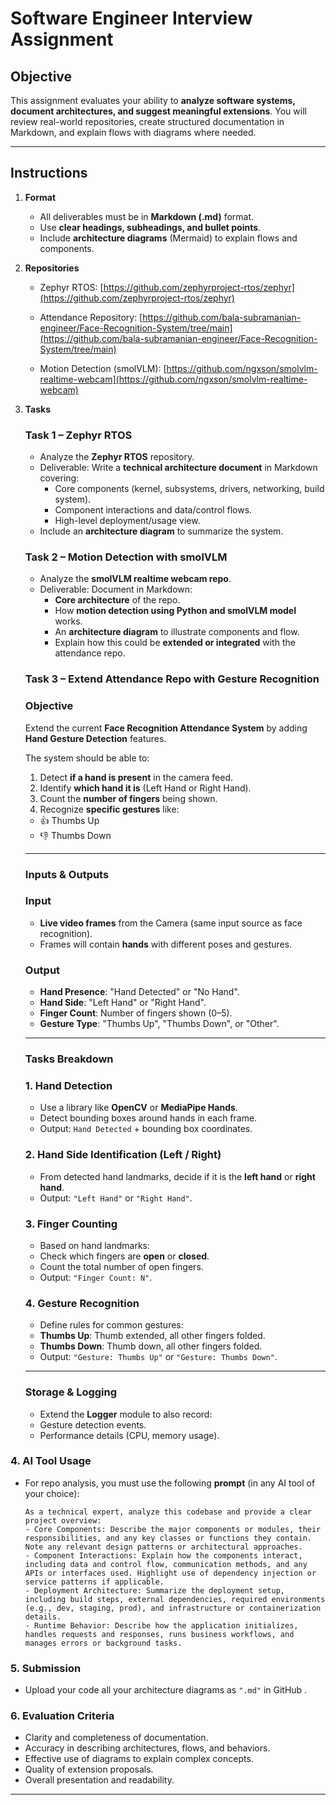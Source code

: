 # Software Engineer Interview Assignment

## Objective
This assignment evaluates your ability to **analyze software systems, document architectures, and suggest meaningful extensions**. You will review real-world repositories, create structured documentation in Markdown, and explain flows with diagrams where needed.

---

## Instructions

1. **Format**
   - All deliverables must be in **Markdown (.md)** format.
   - Use **clear headings, subheadings, and bullet points**.
   - Include **architecture diagrams** (Mermaid) to explain flows and components.

2. **Repositories**
   - Zephyr RTOS: [https://github.com/zephyrproject-rtos/zephyr](https://github.com/zephyrproject-rtos/zephyr)  
   - Attendance Repository: [https://github.com/bala-subramanian-engineer/Face-Recognition-System/tree/main](https://github.com/bala-subramanian-engineer/Face-Recognition-System/tree/main)

   - Motion Detection (smolVLM): [https://github.com/ngxson/smolvlm-realtime-webcam](https://github.com/ngxson/smolvlm-realtime-webcam)

3. **Tasks**
   ### Task 1 – Zephyr RTOS
   - Analyze the **Zephyr RTOS** repository.  
   - Deliverable: Write a **technical architecture document** in Markdown covering:  
     - Core components (kernel, subsystems, drivers, networking, build system).  
     - Component interactions and data/control flows.  
     - High-level deployment/usage view.  
   - Include an **architecture diagram** to summarize the system.

   ### Task 2 – Motion Detection with smolVLM
   - Analyze the **smolVLM realtime webcam repo**.  
   - Deliverable: Document in Markdown:  
     - **Core architecture** of the repo.  
     - How **motion detection using Python and smolVLM model** works.  
     - An **architecture diagram** to illustrate components and flow.  
     - Explain how this could be **extended or integrated** with the attendance repo.

    ### Task 3 – Extend Attendance Repo with Gesture Recognition

    ### Objective
    Extend the current **Face Recognition Attendance System** by adding **Hand Gesture Detection** features.

    The system should be able to:
    1. Detect **if a hand is present** in the camera feed.
    2. Identify **which hand it is** (Left Hand or Right Hand).
    3. Count the **number of fingers** being shown.
    4. Recognize **specific gestures** like:
    - 👍 Thumbs Up
    - 👎 Thumbs Down

    ---

    ### Inputs & Outputs

    ### Input
    - **Live video frames** from the Camera (same input source as face recognition).
    - Frames will contain **hands** with different poses and gestures.

    ### Output
    - **Hand Presence**: "Hand Detected" or "No Hand".
    - **Hand Side**: "Left Hand" or "Right Hand".
    - **Finger Count**: Number of fingers shown (0–5).
    - **Gesture Type**: "Thumbs Up", "Thumbs Down", or "Other".

    ---

    ### Tasks Breakdown

    ### 1. Hand Detection
    - Use a library like **OpenCV** or **MediaPipe Hands**.
    - Detect bounding boxes around hands in each frame.
    - Output: `Hand Detected` + bounding box coordinates.

    ### 2. Hand Side Identification (Left / Right)
    - From detected hand landmarks, decide if it is the **left hand** or **right hand**.
    - Output: `"Left Hand"` or `"Right Hand"`.

    ### 3. Finger Counting
    - Based on hand landmarks:
    - Check which fingers are **open** or **closed**.
    - Count the total number of open fingers.
    - Output: `"Finger Count: N"`.

    ### 4. Gesture Recognition
    - Define rules for common gestures:
    - **Thumbs Up**: Thumb extended, all other fingers folded.
    - **Thumbs Down**: Thumb down, all other fingers folded.
    - Output: `"Gesture: Thumbs Up"` or `"Gesture: Thumbs Down"`.

    ---

    ### Storage & Logging

    - Extend the **Logger** module to also record:
    - Gesture detection events.
    - Performance details (CPU, memory usage).


 ### 4. AI Tool Usage
   - For repo analysis, you must use the following **prompt** (in any AI tool of your choice):

     ```
     As a technical expert, analyze this codebase and provide a clear project overview:
     - Core Components: Describe the major components or modules, their responsibilities, and any key classes or functions they contain. Note any relevant design patterns or architectural approaches.
     - Component Interactions: Explain how the components interact, including data and control flow, communication methods, and any APIs or interfaces used. Highlight use of dependency injection or service patterns if applicable.
     - Deployment Architecture: Summarize the deployment setup, including build steps, external dependencies, required environments (e.g., dev, staging, prod), and infrastructure or containerization details.
     - Runtime Behavior: Describe how the application initializes, handles requests and responses, runs business workflows, and manages errors or background tasks.
     ```

### 5. Submission 
   - Upload your code all your architecture diagrams as `".md"` in GitHub .  

### 6. Evaluation Criteria
   - Clarity and completeness of documentation.  
   - Accuracy in describing architectures, flows, and behaviors.  
   - Effective use of diagrams to explain complex concepts.  
   - Quality of extension proposals.  
   - Overall presentation and readability.  



---


